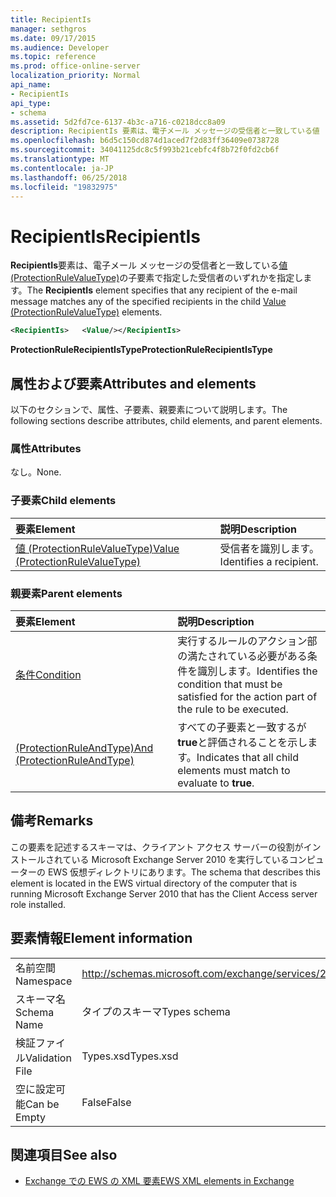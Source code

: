 ```yaml
---
title: RecipientIs
manager: sethgros
ms.date: 09/17/2015
ms.audience: Developer
ms.topic: reference
ms.prod: office-online-server
localization_priority: Normal
api_name:
- RecipientIs
api_type:
- schema
ms.assetid: 5d2fd7ce-6137-4b3c-a716-c0218dcc8a09
description: RecipientIs 要素は、電子メール メッセージの受信者と一致している値 (ProtectionRuleValueType) の子要素で指定した受信者のいずれかを指定します。
ms.openlocfilehash: b6d5c150cd874d1aced7f2d83ff36409e0738728
ms.sourcegitcommit: 34041125dc8c5f993b21cebfc4f8b72f0fd2cb6f
ms.translationtype: MT
ms.contentlocale: ja-JP
ms.lasthandoff: 06/25/2018
ms.locfileid: "19832975"
---
```

# <a name="recipientis"></a><span data-ttu-id="4b7f4-103">RecipientIs</span><span class="sxs-lookup"><span data-stu-id="4b7f4-103">RecipientIs</span></span>

<span data-ttu-id="4b7f4-104">**RecipientIs**要素は、電子メール メッセージの受信者と一致している[値 (ProtectionRuleValueType)](value-protectionrulevaluetype.md)の子要素で指定した受信者のいずれかを指定します。</span><span class="sxs-lookup"><span data-stu-id="4b7f4-104">The **RecipientIs** element specifies that any recipient of the e-mail message matches any of the specified recipients in the child [Value (ProtectionRuleValueType)](value-protectionrulevaluetype.md) elements.</span></span> 
  
```xml
<RecipientIs>   <Value/></RecipientIs>
```

 <span data-ttu-id="4b7f4-105">**ProtectionRuleRecipientIsType**</span><span class="sxs-lookup"><span data-stu-id="4b7f4-105">**ProtectionRuleRecipientIsType**</span></span>
## <a name="attributes-and-elements"></a><span data-ttu-id="4b7f4-106">属性および要素</span><span class="sxs-lookup"><span data-stu-id="4b7f4-106">Attributes and elements</span></span>

<span data-ttu-id="4b7f4-107">以下のセクションで、属性、子要素、親要素について説明します。</span><span class="sxs-lookup"><span data-stu-id="4b7f4-107">The following sections describe attributes, child elements, and parent elements.</span></span>
  
### <a name="attributes"></a><span data-ttu-id="4b7f4-108">属性</span><span class="sxs-lookup"><span data-stu-id="4b7f4-108">Attributes</span></span>

<span data-ttu-id="4b7f4-109">なし。</span><span class="sxs-lookup"><span data-stu-id="4b7f4-109">None.</span></span>
  
### <a name="child-elements"></a><span data-ttu-id="4b7f4-110">子要素</span><span class="sxs-lookup"><span data-stu-id="4b7f4-110">Child elements</span></span>

|<span data-ttu-id="4b7f4-111">**要素**</span><span class="sxs-lookup"><span data-stu-id="4b7f4-111">**Element**</span></span>|<span data-ttu-id="4b7f4-112">**説明**</span><span class="sxs-lookup"><span data-stu-id="4b7f4-112">**Description**</span></span>|
|:-----|:-----|
|[<span data-ttu-id="4b7f4-113">値 (ProtectionRuleValueType)</span><span class="sxs-lookup"><span data-stu-id="4b7f4-113">Value (ProtectionRuleValueType)</span></span>](value-protectionrulevaluetype.md) <br/> |<span data-ttu-id="4b7f4-114">受信者を識別します。</span><span class="sxs-lookup"><span data-stu-id="4b7f4-114">Identifies a recipient.</span></span>  <br/> |
   
### <a name="parent-elements"></a><span data-ttu-id="4b7f4-115">親要素</span><span class="sxs-lookup"><span data-stu-id="4b7f4-115">Parent elements</span></span>

|<span data-ttu-id="4b7f4-116">**要素**</span><span class="sxs-lookup"><span data-stu-id="4b7f4-116">**Element**</span></span>|<span data-ttu-id="4b7f4-117">**説明**</span><span class="sxs-lookup"><span data-stu-id="4b7f4-117">**Description**</span></span>|
|:-----|:-----|
|[<span data-ttu-id="4b7f4-118">条件</span><span class="sxs-lookup"><span data-stu-id="4b7f4-118">Condition</span></span>](condition.md) <br/> |<span data-ttu-id="4b7f4-119">実行するルールのアクション部の満たされている必要がある条件を識別します。</span><span class="sxs-lookup"><span data-stu-id="4b7f4-119">Identifies the condition that must be satisfied for the action part of the rule to be executed.</span></span>  <br/> |
|[<span data-ttu-id="4b7f4-120">(ProtectionRuleAndType)</span><span class="sxs-lookup"><span data-stu-id="4b7f4-120">And (ProtectionRuleAndType)</span></span>](and-protectionruleandtype.md) <br/> |<span data-ttu-id="4b7f4-121">すべての子要素と一致するが**true**と評価されることを示します。</span><span class="sxs-lookup"><span data-stu-id="4b7f4-121">Indicates that all child elements must match to evaluate to **true**.</span></span>  <br/> |
   
## <a name="remarks"></a><span data-ttu-id="4b7f4-122">備考</span><span class="sxs-lookup"><span data-stu-id="4b7f4-122">Remarks</span></span>

<span data-ttu-id="4b7f4-123">この要素を記述するスキーマは、クライアント アクセス サーバーの役割がインストールされている Microsoft Exchange Server 2010 を実行しているコンピューターの EWS 仮想ディレクトリにあります。</span><span class="sxs-lookup"><span data-stu-id="4b7f4-123">The schema that describes this element is located in the EWS virtual directory of the computer that is running Microsoft Exchange Server 2010 that has the Client Access server role installed.</span></span>
  
## <a name="element-information"></a><span data-ttu-id="4b7f4-124">要素情報</span><span class="sxs-lookup"><span data-stu-id="4b7f4-124">Element information</span></span>

|||
|:-----|:-----|
|<span data-ttu-id="4b7f4-125">名前空間</span><span class="sxs-lookup"><span data-stu-id="4b7f4-125">Namespace</span></span>  <br/> |http://schemas.microsoft.com/exchange/services/2006/types  <br/> |
|<span data-ttu-id="4b7f4-126">スキーマ名</span><span class="sxs-lookup"><span data-stu-id="4b7f4-126">Schema Name</span></span>  <br/> |<span data-ttu-id="4b7f4-127">タイプのスキーマ</span><span class="sxs-lookup"><span data-stu-id="4b7f4-127">Types schema</span></span>  <br/> |
|<span data-ttu-id="4b7f4-128">検証ファイル</span><span class="sxs-lookup"><span data-stu-id="4b7f4-128">Validation File</span></span>  <br/> |<span data-ttu-id="4b7f4-129">Types.xsd</span><span class="sxs-lookup"><span data-stu-id="4b7f4-129">Types.xsd</span></span>  <br/> |
|<span data-ttu-id="4b7f4-130">空に設定可能</span><span class="sxs-lookup"><span data-stu-id="4b7f4-130">Can be Empty</span></span>  <br/> |<span data-ttu-id="4b7f4-131">False</span><span class="sxs-lookup"><span data-stu-id="4b7f4-131">False</span></span>  <br/> |
   
## <a name="see-also"></a><span data-ttu-id="4b7f4-132">関連項目</span><span class="sxs-lookup"><span data-stu-id="4b7f4-132">See also</span></span>



- [<span data-ttu-id="4b7f4-133">Exchange での EWS の XML 要素</span><span class="sxs-lookup"><span data-stu-id="4b7f4-133">EWS XML elements in Exchange</span></span>](ews-xml-elements-in-exchange.md)

